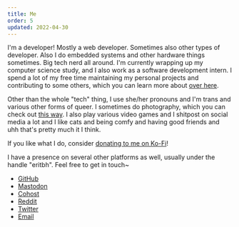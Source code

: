 ```yaml
---
title: Me
order: 5
updated: 2022-04-30
---
```


I'm a developer! Mostly a web developer. Sometimes also other types of developer. Also I do embedded systems and other hardware things sometimes. Big tech nerd all around. I'm currently wrapping up my computer science study, and I also work as a software development intern. I spend a lot of my free time maintaining my personal projects and contributing to some others, which you can learn more about [over here](/projects).

Other than the whole "tech" thing, I use she/her pronouns and I'm trans and various other forms of queer. I sometimes do photography, which you can check out [this way](/photos). I also play various video games and I shitpost on social media a lot and I like cats and being comfy and having good friends and uhh that's pretty much it I think.

If you like what I do, consider [donating to me on Ko-Fi](https://ko-fi.com/eritbh)!

<a name="socials"> I have a presence on several other platforms as well, usually under the handle "eritbh". Feel free to get in touch~

- [GitHub](https://github.com/eritbh)
- [Mastodon](https://tech.lgbt/@eritbh)
- [Cohost](https://cohost.org/eritbh)
- [Reddit](https://reddit.com/user/eritbh)
- [Twitter](https://twitter.com/eritbh)
- [Email](mailto:hello@eritbh.me)
